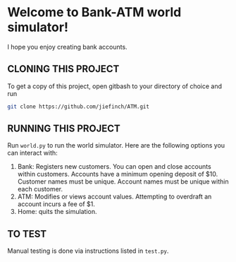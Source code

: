 # Welcome to Bank-ATM world simulator!
I hope you enjoy creating bank accounts.

## CLONING THIS PROJECT
To get a copy of this project, open gitbash to your directory of choice and run
```bash
git clone https://github.com/jiefinch/ATM.git
```

## RUNNING THIS PROJECT
Run `world.py` to run the world simulator. Here are the following options you can interact with:
1. Bank: Registers new customers. You can open and close accounts within customers. Accounts have a minimum opening deposit of $10. Customer names must be unique. Account names must be unique within each customer.
2. ATM: Modifies or views account values. Attempting to overdraft an account incurs a fee of $1.
3. Home: quits the simulation.

## TO TEST
Manual testing is done via instructions listed in `test.py`.